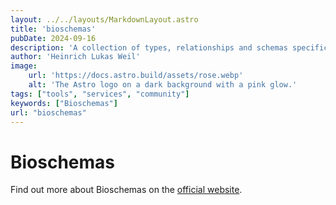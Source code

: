 ```yaml
---
layout: ../../layouts/MarkdownLayout.astro
title: 'bioschemas'
pubDate: 2024-09-16
description: 'A collection of types, relationships and schemas specific to life sciences. Extends Schema.org for understanding life sciences entities the Semantic Web applications.'
author: 'Heinrich Lukas Weil'
image:
    url: 'https://docs.astro.build/assets/rose.webp'
    alt: 'The Astro logo on a dark background with a pink glow.'
tags: ["tools", "services", "community"]
keywords: ["Bioschemas"]
url: "bioschemas"
---
```


# Bioschemas

Find out more about Bioschemas on the [official website](https://bioschemas.org/).
